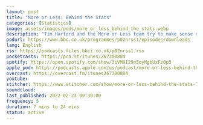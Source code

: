 ```yaml
---
layout: post
title: "More or Less: Behind the Stats"
categories: [Statistics]
image: assets/images/pods/more_or_less_behind_the_stats.webp
description: "Tim Harford and the More or Less team try to make sense of the statistics which surround us. From BBC Radio 4"
podurl: https://www.bbc.co.uk/programmes/p02nrss1/episodes/downloads
lang: English
rss: https://podcasts.files.bbci.co.uk/p02nrss1.rss
pocketcasts: https://pca.st/itunes/267300884
spotify: https://open.spotify.com/show/3sVMOI29n5oyMgbUxFz0p3
apple_pod: https://podcasts.apple.com/us/podcast/more-or-less-behind-the-stats/id267300884
overcast: https://overcast.fm/itunes267300884
youtube:
stitcher: https://www.stitcher.com/show/more-or-less-behind-the-stats-7209
soundcloud:
last_published: 2022-02-23 09:30:00
frequency: 5
duration: 7 mins to 24 mins
status: active
---
```

